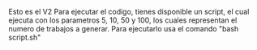 Esto es el V2
Para ejecutar el codigo, tienes disponible un script, el cual ejecuta con los parametros 5, 10, 50 y 100, los cuales representan el numero de trabajos a generar.
Para ejecutarlo usa el comando "bash script.sh"